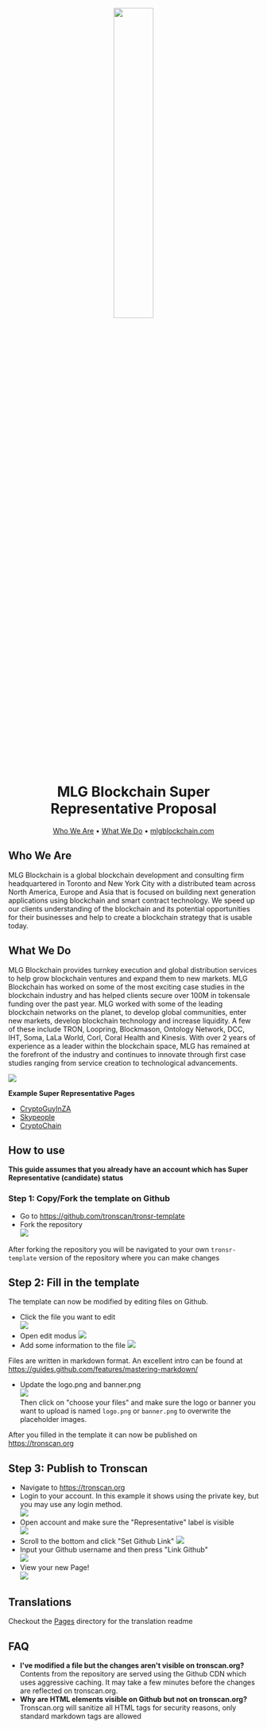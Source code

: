 <h1 align="center">
  <br>
  <img width="40%" src="https://mlgblockchain.com/assets/img/logo.png">
  <br>
  MLG Blockchain Super Representative Proposal
  <br>
</h1>

<p align="center">
  <a href="#who-we-are">Who We Are</a> •
  <a href="#what-we-do">What We Do</a> •
  <a href="https://mlgblockchain.org">mlgblockchain.com</a>
</p>

## Who We Are

MLG Blockchain is a global blockchain development and consulting firm headquartered in Toronto and New York City with a distributed team across North America, Europe and Asia that is focused on building next generation applications using blockchain and smart contract technology. We speed up our clients understanding of the blockchain and its potential opportunities for their businesses and help to create a blockchain strategy that is usable today.


## What We Do

MLG Blockchain provides turnkey execution and global distribution services to help grow blockchain ventures and expand them to new markets. MLG Blockchain has worked on some of the most exciting case studies in the blockchain industry and has helped clients secure over 100M in tokensale funding over the past year. MLG worked with some of the leading blockchain networks on the planet, to develop global communities, enter new markets, develop blockchain technology and increase liquidity. A few of these include TRON, Loopring, Blockmason, Ontology Network, DCC, IHT, Soma, LaLa World, Corl, Coral Health and Kinesis. With over 2 years of experience as a leader within the blockchain space, MLG has remained at the forefront of the industry and continues to innovate through first case studies ranging from service creation to technological advancements.

![](https://raw.githubusercontent.com/tronscan/docs/master/images/example-page.png)

__Example Super Representative Pages__

* [CryptoGuyInZA](https://www.tronscan.org/#/representative/27WDUwfv7FzWmNuj4rbrmRjxQvgHnC46Kcf)
* [Skypeople](https://www.tronscan.org/#/representative/27d5JV5sJH2ERb7Kddcp5p2n2yR2zuKCAQs)
* [CryptoChain](https://www.tronscan.org/#/representative/27WK11uSBUjxmnbtQ3AArs1hLpUkPg4WAJF)

## How to use

__This guide assumes that you already have an account which has Super Representative (candidate) status__

### Step 1: Copy/Fork the template on Github

* Go to https://github.com/tronscan/tronsr-template
* Fork the repository  
![](https://raw.githubusercontent.com/tronscan/docs/master/images/fork-repo.png)

After forking the repository you will be navigated to your own `tronsr-template` version of the repository where you can make changes

## Step 2: Fill in the template

The template can now be modified by editing files on Github.

* Click the file you want to edit  
![](https://raw.githubusercontent.com/tronscan/docs/master/images/github-open-file.png)
* Open edit modus
![](https://raw.githubusercontent.com/tronscan/docs/master/images/github-edit-file.png)
* Add some information to the file
![](https://raw.githubusercontent.com/tronscan/docs/master/images/edit-team-intro.png)

Files are written in markdown format. An excellent intro can be found at https://guides.github.com/features/mastering-markdown/

* Update the logo.png and banner.png  
![](https://raw.githubusercontent.com/tronscan/docs/master/images/github-upload-files.png)  
Then click on "choose your files" and make sure the logo or banner you want to upload is named `logo.png` or `banner.png` to overwrite the placeholder images.

After you filled in the template it can now be published on https://tronscan.org

## Step 3: Publish to Tronscan

* Navigate to https://tronscan.org
* Login to your account. In this example it shows using the private key, but you may use any login method.  
![](https://raw.githubusercontent.com/tronscan/docs/master/images/login-with-private-key.png)
* Open account and make sure the "Representative" label is visible  
![](https://raw.githubusercontent.com/tronscan/docs/master/images/open-account.png)
* Scroll to the bottom and click "Set Github Link"
![](https://raw.githubusercontent.com/tronscan/docs/master/images/set-github-link.png)
* Input your Github username and then press "Link Github"  
![](https://raw.githubusercontent.com/tronscan/docs/master/images/input-username.png)
* View your new Page!  
![](https://raw.githubusercontent.com/tronscan/docs/master/images/view-page.png)

## Translations

Checkout the [Pages](/pages) directory for the translation readme

## FAQ

* __I've modified a file but the changes aren't visible on tronscan.org?__  
  Contents from the repository are served using the Github CDN which uses aggressive caching. It may take a few minutes before the changes are reflected on tronscan.org.
* __Why are HTML elements visible on Github but not on tronscan.org?__  
  Tronscan.org will sanitize all HTML tags for security reasons, only standard markdown tags are allowed
